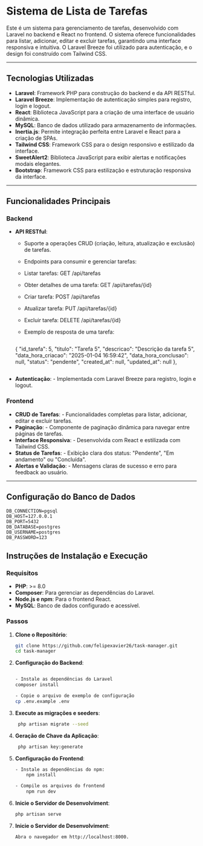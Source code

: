 # Sistema de Lista de Tarefas

Este é um sistema para gerenciamento de tarefas, desenvolvido com Laravel no backend e React no frontend. O sistema oferece funcionalidades para listar, adicionar, editar e excluir tarefas, garantindo uma interface responsiva e intuitiva. O Laravel Breeze foi utilizado para autenticação, e o design foi construído com Tailwind CSS.

---

## Tecnologias Utilizadas

- **Laravel**: Framework PHP para construção do backend e da API RESTful.
- **Laravel Breeze**: Implementação de autenticação simples para registro, login e logout.
- **React**: Biblioteca JavaScript para a criação de uma interface de usuário dinâmica.
- **MySQL**: Banco de dados utilizado para armazenamento de informações.
- **Inertia.js**: Permite integração perfeita entre Laravel e React para a criação de SPAs.
- **Tailwind CSS**: Framework CSS para o design responsivo e estilizado da interface.
- **SweetAlert2**: Biblioteca JavaScript para exibir alertas e notificações modais elegantes.
- **Bootstrap**: Framework CSS para estilização e estruturação responsiva da interface.

---

## Funcionalidades Principais

### Backend
- **API RESTful**:
  - Suporte a operações CRUD (criação, leitura, atualização e exclusão) de tarefas.
  - Endpoints para consumir e gerenciar tarefas:

  - Listar tarefas: GET /api/tarefas
  - Obter detalhes de uma tarefa: GET /api/tarefas/{id}
  - Criar tarefa: POST /api/tarefas
  - Atualizar tarefa: PUT /api/tarefas/{id}
  - Excluir tarefa: DELETE /api/tarefas/{id}
  - Exemplo de resposta de uma tarefa:
  
    ```json
  {
        "id_tarefa": 5,
        "titulo": "Tarefa 5",
        "descricao": "Descrição da tarefa 5",
        "data_hora_criacao": "2025-01-04 16:59:42",
        "data_hora_conclusao": null,
        "status": "pendente",
        "created_at": null,
        "updated_at": null
    },
    ```
- **Autenticação**:  - Implementada com Laravel Breeze para registro, login e logout.

### Frontend
- **CRUD de Tarefas**:  - Funcionalidades completas para listar, adicionar, editar e excluir tarefas.
- **Paginação**:  - Componente de paginação dinâmica para navegar entre páginas de tarefas.
- **Interface Responsiva**:  - Desenvolvida com React e estilizada com Tailwind CSS.
- **Status de Tarefas**:  - Exibição clara dos status: "Pendente", "Em andamento" ou "Concluída".
- **Alertas e Validação**:  - Mensagens claras de sucesso e erro para feedback ao usuário.

---


## Configuração do Banco de Dados
    
    DB_CONNECTION=pgsql
    DB_HOST=127.0.0.1
    DB_PORT=5432
    DB_DATABASE=postgres
    DB_USERNAME=postgres
    DB_PASSWORD=123

## Instruções de Instalação e Execução

### Requisitos
- **PHP**: >= 8.0
- **Composer**: Para gerenciar as dependências do Laravel.
- **Node.js e npm**: Para o frontend React.
- **MySQL**: Banco de dados configurado e acessível.

### Passos
1. **Clone o Repositório**:
   ```bash
   git clone https://github.com/felipexavier26/task-manager.git
   cd task-manager

2. **Configuração do Backend**:
   ```bash

   - Instale as dependências do Laravel
   composer install

   - Copie o arquivo de exemplo de configuração
   cp .env.example .env


3. **Execute as migrações e seeders**:
   ```bash
    php artisan migrate --seed

4. **Geração de Chave da Aplicação**:
   ```bash
    php artisan key:generate


5. **Configuração do Frontend**:
    ```bash
    - Instale as dependências do npm:
        npm install
    
    - Compile os arquivos do frontend
        npm run dev


6. **Inicie o Servidor de Desenvolviment**:
    ```bash
    php artisan serve

7. **Inicie o Servidor de Desenvolviment**:
    ```bash
    Abra o navegador em http://localhost:8000.
